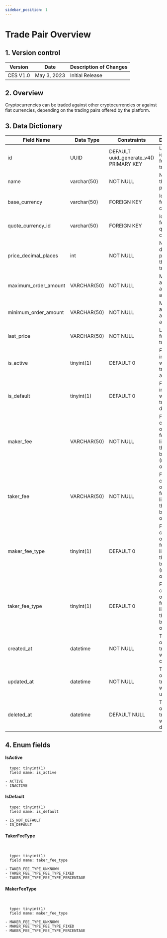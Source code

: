```yaml
---
sidebar_position: 1
---
```


# Trade Pair Overview

## 1. Version control

| Version     | Date        | Description of Changes      |
| ----------- | ----------- | --------------------------- |
| CES V1.0    | May 3, 2023 | Initial Release             |


## 2. Overview

Cryptocurrencies can be traded against other cryptocurrencies or against fiat currencies, depending on the trading pairs offered by the platform.

## 3. Data Dictionary

| Field Name           | Data Type    | Constraints                             | Description                                                                       |
| ------------------   | ------------ | --------------------------------------- | --------------------------------------------------------------------------------- |
| id                   | UUID         | DEFAULT uuid_generate_v4() PRIMARY KEY  | Unique identifier for the trade pair                                              |
| name                 | varchar(50)  | NOT NULL                                | Name of the trade pair                                                            |
| base_currency        | varchar(50)  | FOREIGN KEY                             | Identifier for the base currency                                                  |
| quote_currency_id    | varchar(50)  | FOREIGN KEY                             | Identifier for the quote currency                                                 |
| price_decimal_places | int          | NOT NULL                                | Number of decimal places for the price of trade pair                              |
| maximum_order_amount | VARCHAR(50)  | NOT NULL                                | Maximum amount allowed for an order                                               |
| minimum_order_amount | VARCHAR(50)  | NOT NULL                                | Minimum amount allowed for an order                                               |
| last_price           | VARCHAR(50)  | NOT NULL                                | Last price for the trade pair                                                     |
| is_active            | tinyint(1)   | DEFAULT 0                               | Flag indicating whether the trade pair is active                                  |
| is_default           | tinyint(1)   | DEFAULT 0                               | Flag indicating whether the trade pair is default                                 |
| maker_fee            | VARCHAR(50)  | NOT NULL                                | Fee charged orders that for add liquidity to the order book (maker orders)        |
| taker_fee            | VARCHAR(50)  | NOT NULL                                | Fee charged orders that for add liquidity to the order book (taker orders)        |
| maker_fee_type       | tinyint(1)   | DEFAULT 0                               | Fee type charged orders that for add liquidity to the order book (maker orders)   |
| taker_fee_type       | tinyint(1)   | DEFAULT 0                               | Fee type charged orders that for add liquidity to the order book (taker orders)   |
| created_at           | datetime     | NOT NULL                                | Timestamp of when the trade pair was created                                      |
| updated_at           | datetime     | NOT NULL                                | Timestamp of when the trade pair was updated                                      |
| deleted_at           | datetime     | DEFAULT NULL                            | Timestamp of when the trade pair was deleted                                      |

## 4. Enum fields

#### **IsActive**


      type: tinyint(1)
      field name: is_active 

    - ACTIVE
    - INACTIVE
    

#### **IsDefault**


      type: tinyint(1)
      field name: is_default 
    
    - IS_NOT_DEFAULT
    - IS_DEFAULT


#### **TakerFeeType**
&nbsp;

      type: tinyint(1)
      field name: taker_fee_type 

    - TAKER_FEE_TYPE_UNKNOWN
    - TAKER_FEE_TYPE_FEE_TYPE_FIXED
    - TAKER_FEE_TYPE_FEE_TYPE_PERCENTAGE


#### **MakerFeeType**
&nbsp;

      type: tinyint(1)
      field name: maker_fee_type 

    - MAKER_FEE_TYPE_UNKNOWN
    - MAKER_FEE_TYPE_FEE_TYPE_FIXED
    - MAKER_FEE_TYPE_FEE_TYPE_PERCENTAGE